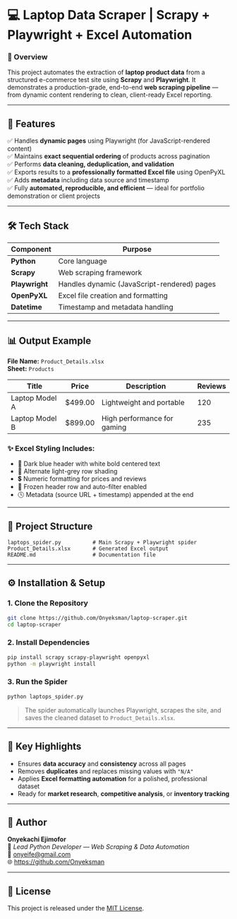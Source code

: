 # 💻 Laptop Data Scraper | Scrapy + Playwright + Excel Automation

### 🧠 Overview
This project automates the extraction of **laptop product data** from a structured e-commerce test site using **Scrapy** and **Playwright**. It demonstrates a production-grade, end-to-end **web scraping pipeline** — from dynamic content rendering to clean, client-ready Excel reporting.

---

## 🚀 Features
✅ Handles **dynamic pages** using Playwright (for JavaScript-rendered content)  
✅ Maintains **exact sequential ordering** of products across pagination  
✅ Performs **data cleaning, deduplication, and validation**  
✅ Exports results to a **professionally formatted Excel file** using OpenPyXL  
✅ Adds **metadata** including data source and timestamp  
✅ Fully **automated, reproducible, and efficient** — ideal for portfolio demonstration or client projects

---

## 🛠️ Tech Stack

| Component | Purpose |
|------------|----------|
| **Python** | Core language |
| **Scrapy** | Web scraping framework |
| **Playwright** | Handles dynamic (JavaScript-rendered) pages |
| **OpenPyXL** | Excel file creation and formatting |
| **Datetime** | Timestamp and metadata handling |

---

## 📊 Output Example

**File Name:** `Product_Details.xlsx`  
**Sheet:** `Products`

| Title | Price | Description | Reviews |
|--------|--------|--------------|----------|
| Laptop Model A | $499.00 | Lightweight and portable | 120 |
| Laptop Model B | $899.00 | High performance for gaming | 235 |

### ✨ Excel Styling Includes:
- 🎨 Dark blue header with white bold centered text  
- 🧾 Alternate light-grey row shading  
- 💲 Numeric formatting for prices and reviews  
- 📌 Frozen header row and auto-filter enabled  
- 🕓 Metadata (source URL + timestamp) appended at the end  

---

## 📂 Project Structure
```
laptops_spider.py          # Main Scrapy + Playwright spider
Product_Details.xlsx       # Generated Excel output
README.md                  # Documentation file
```

---

## ⚙️ Installation & Setup

### 1. Clone the Repository
```bash
git clone https://github.com/Onyeksman/laptop-scraper.git
cd laptop-scraper
```

### 2. Install Dependencies
```bash
pip install scrapy scrapy-playwright openpyxl
python -m playwright install
```

### 3. Run the Spider
```bash
python laptops_spider.py
```

> The spider automatically launches Playwright, scrapes the site, and saves the cleaned dataset to `Product_Details.xlsx`.

---

## 🧩 Key Highlights
- Ensures **data accuracy** and **consistency** across all pages  
- Removes **duplicates** and replaces missing values with `"N/A"`  
- Applies **Excel formatting automation** for a polished, professional dataset  
- Ready for **market research**, **competitive analysis**, or **inventory tracking**

---

## 👤 Author
**Onyekachi Ejimofor**  
💼 *Lead Python Developer — Web Scraping & Data Automation*  
📧 onyeife@gmail.com  
🌐 https://github.com/Onyeksman

---

## 📜 License
This project is released under the [MIT License](LICENSE).
